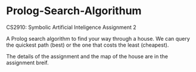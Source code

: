 # Prolog-Search-Algorithum
CS2910: Symbolic Artificial Inteligence Assignment 2

A Prolog search algorithm to find your way through a house. We can query the quickest path (best) or the one that costs the least (cheapest).


The details of the assignment and the map of the house are in the assignment breif.
